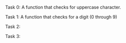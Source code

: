 Task 0: A function that checks for uppercase character.

Task 1: A function that checks for a digit (0 through 9)

Task 2: 

Task 3: 


